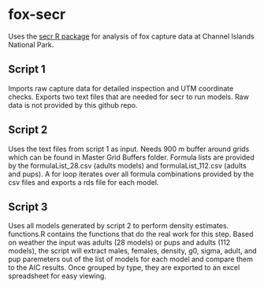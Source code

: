 # fox-secr
Uses the [secr R package](https://www.otago.ac.nz/density/SECRinR.html) for analysis of fox capture data at Channel Islands National Park.  

## Script 1
Imports raw capture data for detailed inspection and UTM coordinate checks. Exports two text files that are needed for secr to run models. Raw data is not provided by this github repo. 

## Script 2
Uses the text files from script 1 as input. Needs 900 m buffer around grids which can be found in Master Grid Buffers folder.
Formula lists are provided by the formulaList_28.csv (adults models) and formulaList_112.csv (adults and pups). A for loop iterates over all formula combinations provided by the csv files and exports a rds file for each model. 

## Script 3
Uses all models generated by script 2 to perform density estimates. functions.R contains the functions that do the real work for this step. Based on weather the input was adults (28 models) or pups and adults (112 models), the script will extract males, females, density, 
g0, sigma, adult, and pup paremeters out of the list of models for each model and compare them to the AIC results. Once grouped by type, they are exported to an excel spreadsheet for easy viewing. 
